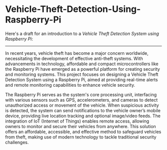 # Vehicle-Theft-Detection-Using-Raspberry-Pi
Here's a draft for an introduction to a *Vehicle Theft Detection System using Raspberry Pi*:

---

In recent years, vehicle theft has become a major concern worldwide, necessitating the development of effective anti-theft systems. With advancements in technology, affordable and compact microcontrollers like the Raspberry Pi have emerged as a powerful platform for creating security and monitoring systems. This project focuses on designing a Vehicle Theft Detection System using a Raspberry Pi, aimed at providing real-time alerts and remote monitoring capabilities to enhance vehicle security.

The Raspberry Pi serves as the system's core processing unit, interfacing with various sensors such as GPS, accelerometers, and cameras to detect unauthorized access or movement of the vehicle. When suspicious activity is detected, the system can send notifications to the vehicle owner’s mobile device, providing live location tracking and optional image/video feeds. The integration of IoT (Internet of Things) enables remote access, allowing owners to monitor and secure their vehicles from anywhere. This solution offers an affordable, accessible, and effective method to safeguard vehicles from theft, making use of modern technology to tackle traditional security challenges.
